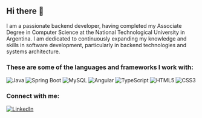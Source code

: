 ## Hi there 👋

I am a passionate backend developer, having completed my Associate Degree in Computer Science at the National Technological University in Argentina. I am dedicated to continuously expanding my knowledge and skills in software development, particularly in backend technologies and systems architecture.

### These are some of the languages and frameworks I work with:
![Java](https://img.shields.io/badge/-Java-007396?style=flat&logo=java&logoColor=white)
![Spring Boot](https://img.shields.io/badge/-Spring%20Boot-6DB33F?style=flat&logo=spring-boot&logoColor=white)
![MySQL](https://img.shields.io/badge/-MySQL-4479A1?style=flat&logo=mysql&logoColor=white)
![Angular](https://img.shields.io/badge/-Angular-DD0031?style=flat&logo=angular&logoColor=white)
![TypeScript](https://img.shields.io/badge/-TypeScript-3178C6?style=flat&logo=typescript&logoColor=white)
![HTML5](https://img.shields.io/badge/-HTML5-E34F26?style=flat&logo=html5&logoColor=white)
![CSS3](https://img.shields.io/badge/-CSS3-1572B6?style=flat&logo=css3)
### Connect with me:
[![LinkedIn](https://img.shields.io/badge/-LinkedIn-0077B5?style=flat&logo=linkedin&logoColor=white)](https://www.linkedin.com/in/franco-spinelli-b50012269/) 
